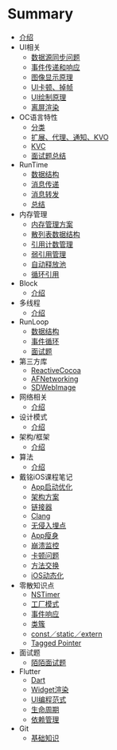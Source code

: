 # Summary
* [介绍](README.md)
* UI相关
    * [数据源同步问题](Chapter1/c1.md)
    * [事件传递和响应](Chapter1/c2.md)
    * [图像显示原理](Chapter1/c3.md)
    * [UI卡顿、掉帧](Chapter1/c4.md)
    * [UI绘制原理](Chapter1/c5.md)
    * [离屏渲染](Chapter1/c6.md)
* OC语言特性
    * [分类](Chapter2/c1.md)
    * [扩展、代理、通知、KVO](Chapter2/c2.md)
    * [KVC](Chapter2/c3.md)
    * [面试题总结](Chapter2/c4.md)
* RunTime
    * [数据结构](Chapter3/c1.md)
    * [消息传递](Chapter3/c2.md)
    * [消息转发](Chapter3/c3.md)
    * [总结](Chapter3/c4.md)
* 内存管理
    * [内存管理方案](Chapter4/c1.md)
    * [散列表数据结构](Chapter4/c2.md)
    * [引用计数管理](Chapter4/c3.md)
    * [弱引用管理](Chapter4/c4.md)
    * [自动释放池](Chapter4/c5.md)
    * [循环引用](Chapter4/c6.md)
* Block
    * [介绍](Chapter5/c1.md)
* 多线程
    * [介绍](Chapter6/c1.md)
* RunLoop
    * [数据结构](Chapter7/c1.md)
    * [事件循环](Chapter7/c2.md)
    * [面试题](Chapter7/c3.md)
* 第三方库
    * [ReactiveCocoa](Chapter8/c1.md)
    * [AFNetworking](Chapter8/c2.md)
    * [SDWebImage](Chapter8/c3.md)
* 网络相关
    * [介绍](Chapter9/c1.md)
* 设计模式
    * [介绍](Chapter10/c1.md)
* 架构/框架
    * [介绍](Chapter11/c1.md)
* 算法
    * [介绍](Chapter12/c1.md)
* 戴铭iOS课程笔记
    * [App启动优化](Chapter13/c1.md)
    * [架构方案](Chapter13/c2.md)
    * [链接器](Chapter13/c3.md)
    * [Clang](Chapter13/c4.md)
    * [无侵入埋点](Chapter13/c5.md)
    * [App瘦身](Chapter13/c6.md)
    * [崩溃监控](Chapter13/c7.md)
    * [卡顿问题](Chapter13/c8.md)
    * [方法交换](Chapter13/c9.md)
    * [iOS动态化](Chapter13/c10.md)
* 零散知识点
    * [NSTimer](Chapter14/c1.md)
    * [工厂模式](Chapter14/c2.md)
    * [事件响应](Chapter14/c3.md)
    * [类簇](Chapter14/c4.md)
    * [const／static／extern](Chapter14/c5.md)
    * [Tagged Pointer](Chapter14/c6.md)
* 面试题
    * [陌陌面试题](Chapter15/c1.md)
* Flutter
    * [Dart](Chapter16/c1.md)
    * [Widget渲染](Chapter16/c2.md)
    * [UI编程范式](Chapter16/c3.md)
    * [生命周期](Chapter16/c4.md)
    * [依赖管理](Chapter16/c5.md)
* Git
    * [基础知识](Chapter17/c1.md)